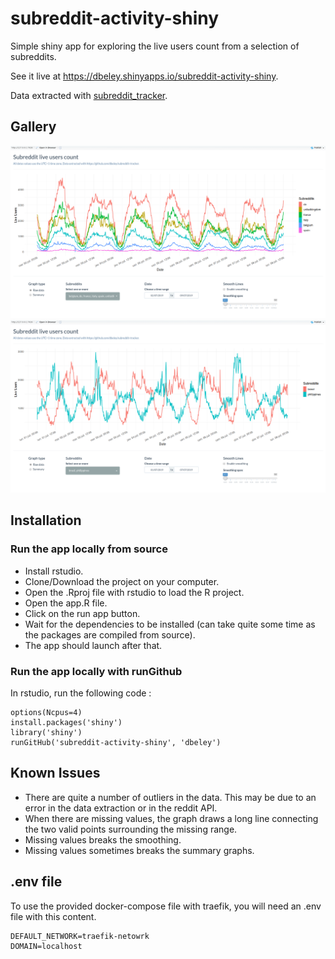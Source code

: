 # subreddit-activity-shiny

Simple shiny app for exploring the live users count from a selection of subreddits.

See it live at https://dbeley.shinyapps.io/subreddit-activity-shiny.

Data extracted with [subreddit_tracker](https://github.com/dbeley/subreddit_tracker).

## Gallery

<a href="images/image1.png"><img src="images/image1.png"/></a>
<a href="images/image2.png"><img src="images/image2.png"/></a>

## Installation

### Run the app locally from source

- Install rstudio.
- Clone/Download the project on your computer.
- Open the .Rproj file with rstudio to load the R project.
- Open the app.R file.
- Click on the run app button.
- Wait for the dependencies to be installed (can take quite some time as the packages are compiled from source).
- The app should launch after that.

### Run the app locally with runGithub

In rstudio, run the following code :

```
options(Ncpus=4)
install.packages('shiny')
library('shiny')
runGitHub('subreddit-activity-shiny', 'dbeley')
```

## Known Issues

- There are quite a number of outliers in the data. This may be due to an error in the data extraction or in the reddit API.
- When there are missing values, the graph draws a long line connecting the two valid points surrounding the missing range.
- Missing values breaks the smoothing.
- Missing values sometimes breaks the summary graphs.

## .env file

To use the provided docker-compose file with traefik, you will need an .env file with this content.

```
DEFAULT_NETWORK=traefik-netowrk
DOMAIN=localhost
```
